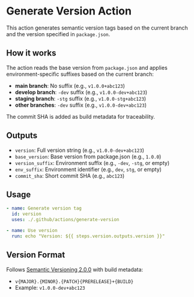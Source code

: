 # Generate Version Action

This action generates semantic version tags based on the current branch and the version specified in `package.json`.

## How it works

The action reads the base version from `package.json` and applies environment-specific suffixes based on the current branch:

- **main branch**: No suffix (e.g., `v1.0.0+abc123`)
- **develop branch**: `-dev` suffix (e.g., `v1.0.0-dev+abc123`)
- **staging branch**: `-stg` suffix (e.g., `v1.0.0-stg+abc123`)
- **other branches**: `-dev` suffix (e.g., `v1.0.0-dev+abc123`)

The commit SHA is added as build metadata for traceability.

## Outputs

- `version`: Full version string (e.g., `v1.0.0-dev+abc123`)
- `base_version`: Base version from package.json (e.g., `1.0.0`)
- `version_suffix`: Environment suffix (e.g., `-dev`, `-stg`, or empty)
- `env_suffix`: Environment identifier (e.g., `dev`, `stg`, or empty)
- `commit_sha`: Short commit SHA (e.g., `abc123`)

## Usage

```yaml
- name: Generate version tag
  id: version
  uses: ./.github/actions/generate-version

- name: Use version
  run: echo "Version: ${{ steps.version.outputs.version }}"
```

## Version Format

Follows [Semantic Versioning 2.0.0](https://semver.org/) with build metadata:
- `v{MAJOR}.{MINOR}.{PATCH}{PRERELEASE}+{BUILD}`
- Example: `v1.0.0-dev+abc123`
